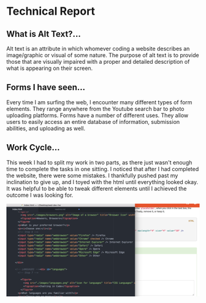 # Technical Report

## What is Alt Text?...
Alt text is an attribute in which whomever coding a website describes an image/graphic or visual of some nature. The purpose of alt text is to provide those that are visually impaired with a proper and detailed description of what is appearing on their screen.

## Forms I have seen...
Every time I am surfing the web, I encounter many different types of form elements. They range anywhere from the Youtube search bar to photo uploading platforms. Forms have a number of different uses. They allow users to easily access an entire database of information, submission abilities, and uploading as well.

## Work Cycle...
This week I had to split my work in two parts, as there just wasn't enough time to complete the tasks in one sitting. I noticed that after I had completed the website, there were some mistakes. I thankfully pushed past my inclination to give up, and I toyed with the html until everything looked okay. It was helpful to be able to tweak different elements until I achieved the outcome I was looking for.

![Screenshot of my Progress](./images/progress.png)

